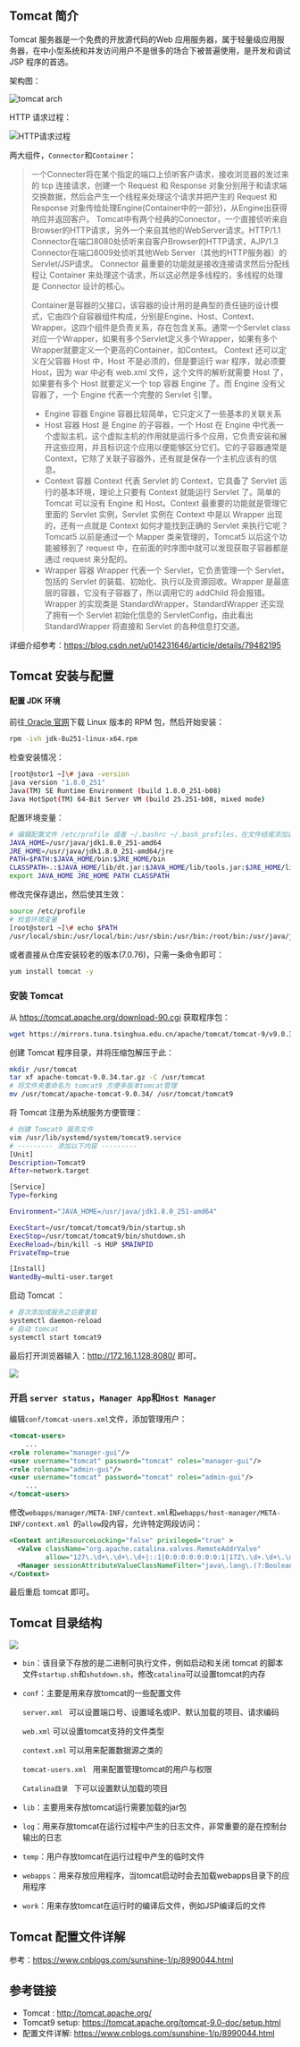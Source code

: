 ## Tomcat 简介

Tomcat 服务器是一个免费的开放源代码的Web 应用服务器，属于轻量级应用服务器，在中小型系统和并发访问用户不是很多的场合下被普遍使用，是开发和调试JSP 程序的首选。

架构图：

![](https://img-blog.csdn.net/20180308114704839?watermark/2/text/aHR0cDovL2Jsb2cuY3Nkbi5uZXQvdTAxNDIzMTY0Ng==/font/5a6L5L2T/fontsize/400/fill/I0JBQkFCMA==/dissolve/70 "tomcat arch")

HTTP 请求过程：

![](https://img-blog.csdn.net/20180308173032224?watermark/2/text/aHR0cDovL2Jsb2cuY3Nkbi5uZXQvdTAxNDIzMTY0Ng==/font/5a6L5L2T/fontsize/400/fill/I0JBQkFCMA==/dissolve/70 "HTTP请求过程")

两大组件，`Connector`和`Container`：

>   一个Connecter将在某个指定的端口上侦听客户请求，接收浏览器的发过来的 tcp 连接请求，创建一个 Request 和 Response 对象分别用于和请求端交换数据，然后会产生一个线程来处理这个请求并把产生的 Request 和 Response 对象传给处理Engine(Container中的一部分)，从Engine出获得响应并返回客户。 
>Tomcat中有两个经典的Connector，一个直接侦听来自Browser的HTTP请求，另外一个来自其他的WebServer请求。HTTP/1.1 Connector在端口8080处侦听来自客户Browser的HTTP请求，AJP/1.3 Connector在端口8009处侦听其他Web Server（其他的HTTP服务器）的Servlet/JSP请求。 
>Connector 最重要的功能就是接收连接请求然后分配线程让 Container 来处理这个请求，所以这必然是多线程的，多线程的处理是 Connector 设计的核心。
>
>
>
>   Container是容器的父接口，该容器的设计用的是典型的责任链的设计模式，它由四个自容器组件构成，分别是Engine、Host、Context、Wrapper。这四个组件是负责关系，存在包含关系。通常一个Servlet class对应一个Wrapper，如果有多个Servlet定义多个Wrapper，如果有多个Wrapper就要定义一个更高的Container，如Context。 
>Context 还可以定义在父容器 Host 中，Host 不是必须的，但是要运行 war 程序，就必须要 Host，因为 war 中必有 web.xml 文件，这个文件的解析就需要 Host 了，如果要有多个 Host 就要定义一个 top 容器 Engine 了。而 Engine 没有父容器了，一个 Engine 代表一个完整的 Servlet 引擎。
>
>* Engine 容器 
>  Engine 容器比较简单，它只定义了一些基本的关联关系
>* Host 容器 
>  Host 是 Engine 的子容器，一个 Host 在 Engine 中代表一个虚拟主机，这个虚拟主机的作用就是运行多个应用，它负责安装和展开这些应用，并且标识这个应用以便能够区分它们。它的子容器通常是 Context，它除了关联子容器外，还有就是保存一个主机应该有的信息。
>* Context 容器 
>  Context 代表 Servlet 的 Context，它具备了 Servlet 运行的基本环境，理论上只要有 Context 就能运行 Servlet 了。简单的 Tomcat 可以没有 Engine 和 Host。Context 最重要的功能就是管理它里面的 Servlet 实例，Servlet 实例在 Context 中是以 Wrapper 出现的，还有一点就是 Context 如何才能找到正确的 Servlet 来执行它呢？ Tomcat5 以前是通过一个 Mapper 类来管理的，Tomcat5 以后这个功能被移到了 request 中，在前面的时序图中就可以发现获取子容器都是通过 request 来分配的。
>* Wrapper 容器 
>  Wrapper 代表一个 Servlet，它负责管理一个 Servlet，包括的 Servlet 的装载、初始化、执行以及资源回收。Wrapper 是最底层的容器，它没有子容器了，所以调用它的 addChild 将会报错。 
>  Wrapper 的实现类是 StandardWrapper，StandardWrapper 还实现了拥有一个 Servlet 初始化信息的 ServletConfig，由此看出 StandardWrapper 将直接和 Servlet 的各种信息打交道。

详细介绍参考：https://blog.csdn.net/u014231646/article/details/79482195

## Tomcat 安装与配置

#### 配置 JDK 环境

前往[ Oracle 官网]( https://www.oracle.com/java/technologies/javase-jdk8-downloads.html)下载 Linux 版本的 RPM 包，然后开始安装：

```bash
rpm -ivh jdk-8u251-linux-x64.rpm
```

检查安装情况：

```bash
[root@stor1 ~]\# java -version
java version "1.8.0_251"
Java(TM) SE Runtime Environment (build 1.8.0_251-b08)
Java HotSpot(TM) 64-Bit Server VM (build 25.251-b08, mixed mode)
```

配置环境变量：

```bash
# 编辑配置文件 /etc/profile 或者 ~/.bashrc ~/.bash_profiles，在文件结尾添加以下内容
JAVA_HOME=/usr/java/jdk1.8.0_251-amd64
JRE_HOME=/usr/java/jdk1.8.0_251-amd64/jre
PATH=$PATH:$JAVA_HOME/bin:$JRE_HOME/bin
CLASSPATH=.:$JAVA_HOME/lib/dt.jar:$JAVA_HOME/lib/tools.jar:$JRE_HOME/lib
export JAVA_HOME JRE_HOME PATH CLASSPATH
```

修改完保存退出，然后使其生效：

```bash
source /etc/profile
# 检查环境变量
[root@stor1 ~]\# echo $PATH
/usr/local/sbin:/usr/local/bin:/usr/sbin:/usr/bin:/root/bin:/usr/java/jdk1.8.0_251-amd64/bin:/usr/java/jdk1.8.0_251-amd64/jre/bin
```

或者直接从仓库安装较老的版本(7.0.76)，只需一条命令即可：

```bash
yum install tomcat -y
```

### 安装 Tomcat

从 https://tomcat.apache.org/download-90.cgi 获取程序包：

```bash
wget https://mirrors.tuna.tsinghua.edu.cn/apache/tomcat/tomcat-9/v9.0.34/bin/apache-tomcat-9.0.34.tar.gz
```

创建 Tomcat 程序目录，并将压缩包解压于此：

```bash
mkdir /usr/tomcat
tar xf apache-tomcat-9.0.34.tar.gz -C /usr/tomcat
# 将文件夹重命名为 tomcat9 方便多版本tomcat管理
mv /usr/tomcat/apache-tomcat-9.0.34/ /usr/tomcat/tomcat9
```

将 Tomcat 注册为系统服务方便管理：

```bash
# 创建 Tomcat9 服务文件
vim /usr/lib/systemd/system/tomcat9.service
# --------- 添加以下内容 ---------
[Unit]
Description=Tomcat9
After=network.target

[Service]
Type=forking

Environment="JAVA_HOME=/usr/java/jdk1.8.0_251-amd64"

ExecStart=/usr/tomcat/tomcat9/bin/startup.sh
ExecStop=/usr/tomcat/tomcat9/bin/shutdown.sh
ExecReload=/bin/kill -s HUP $MAINPID
PrivateTmp=true

[Install]
WantedBy=multi-user.target
```

启动 Tomcat ：

```bash
# 首次添加成服务之后要重载
systemctl daemon-reload
# 启动 tomcat
systemctl start tomcat9
```

最后打开浏览器输入：http://172.16.1.128:8080/ 即可。

![](http://agou-images.oss-cn-qingdao.aliyuncs.com/blog-images/tomcat/tomcat-1.png)

### 开启 `server status`，`Manager App`和`Host Manager`

编辑`conf/tomcat-users.xml`文件，添加管理用户：

```xml
<tomcat-users>
    ...
<role rolename="manager-gui"/>
<user username="tomcat" password="tomcat" roles="manager-gui"/>
<role rolename="admin-gui"/>
<user username="tomcat" password="tomcat" roles="admin-gui"/>
	...
</tomcat-users>
```

修改`webapps/manager/META-INF/context.xml`和`webapps/host-manager/META-INF/context.xml `的`allow`段内容，允许特定网段访问：

```xml
<Context antiResourceLocking="false" privileged="true" >
  <Valve className="org.apache.catalina.valves.RemoteAddrValve"
         allow="127\.\d+\.\d+\.\d+|::1|0:0:0:0:0:0:0:1|172\.\d+.\d+\.\d+" />
  <Manager sessionAttributeValueClassNameFilter="java\.lang\.(?:Boolean|Integer|Long|Number|String)|org\.apache\.catalina\.filters\.CsrfPreventionFilter\$LruCache(?:\$1)?|java\.util\.(?:Linked)?HashMap"/>
</Context>
```

最后重启 tomcat 即可。

## Tomcat 目录结构

![](http://agou-images.oss-cn-qingdao.aliyuncs.com/blog-images/tomcat/tomcat-2.png)

* `bin`：该目录下存放的是二进制可执行文件，例如启动和关闭 tomcat 的脚本文件`startup.sh`和`shutdown.sh`，修改`catalina`可以设置tomcat的内存

* `conf`：主要是用来存放tomcat的一些配置文件
  
  `server.xml ` 可以设置端口号、设置域名或IP、默认加载的项目、请求编码

  `web.xml`  可以设置tomcat支持的文件类型

  `context.xml`  可以用来配置数据源之类的

  `tomcat-users.xml `  用来配置管理tomcat的用户与权限

  `Catalina目录 `  下可以设置默认加载的项目

* `lib`：主要用来存放tomcat运行需要加载的jar包

* `log`：用来存放tomcat在运行过程中产生的日志文件，非常重要的是在控制台输出的日志

* `temp`：用户存放tomcat在运行过程中产生的临时文件

* `webapps`：用来存放应用程序，当tomcat启动时会去加载webapps目录下的应用程序

* `work`：用来存放tomcat在运行时的编译后文件，例如JSP编译后的文件

## Tomcat 配置文件详解

参考：https://www.cnblogs.com/sunshine-1/p/8990044.html

## 参考链接

* Tomcat : http://tomcat.apache.org/
* Tomcat9 setup: https://tomcat.apache.org/tomcat-9.0-doc/setup.html
* 配置文件详解: https://www.cnblogs.com/sunshine-1/p/8990044.html

